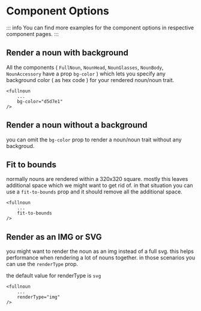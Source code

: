 # Component Options

::: info
You can find more examples for the component options in respective component pages.
:::

## Render a noun with background

All the components ( `FullNoun`, `NounHead`, `NounGlasses`, `NounBody`, `NounAccessory` have a prop `bg-color` ) which lets you specify any background color ( as hex code ) for your rendered noun/noun trait.

```vue-html
<fullnoun
    ...
    bg-color="d5d7e1"
/>
```

## Render a noun without a background

you can omit the `bg-color` prop to render a noun/noun trait without any backgroud.

## Fit to bounds

normally nouns are rendered within a 320x320 square. mostly this leaves additional space which we might want to get rid of. in that situation you can use a `fit-to-bounds` prop and it should remove all the additional space.

```vue-html
<fullnoun
    ...
    fit-to-bounds
/>
```

## Render as an IMG or SVG

you might want to render the noun as an img instead of a full svg. this helps performance when rendering a lot of nouns together. in those scenarios you can use the `renderType` prop.

the default value for renderType is `svg`

```vue-html
<fullnoun
    ...
    renderType="img"
/>
```
